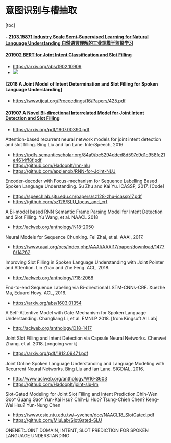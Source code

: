 # 意图识别与槽抽取
[toc]

#### - [2103.15871 Industry Scale Semi-Supervised Learning for Natural Language Understanding 自然语言理解的工业规模半监督学习](../resources/notes/d0001/intent_2103.15871.md)

#### [201902 BERT for Joint Intent Classification and Slot Filling](../resources/notes/d0001/intent_201902_BERT_for_Joint_Intent_Classification_and_Slot_Filling.md)
- https://arxiv.org/abs/1902.10909
- ![](../resources/images/d0001/06303121016202231210.png)

#### [2016 A Joint Model of Intent Determination and Slot Filling for Spoken Language Understanding]
- https://www.ijcai.org/Proceedings/16/Papers/425.pdf

#### [201907 A Novel Bi-directional Interrelated Model for Joint Intent Detection and Slot Filling](../resources/notes/d0001/intent_201907_A_Novel_Bi_directional_Interrelated_Model_for_Joint_Intent_Detection_and_Slot_Filling.md)
- https://arxiv.org/pdf/1907.00390.pdf

Attention-based recurrent neural network models for joint intent detection and slot filling. Bing Liu and Ian Lane. InterSpeech, 2016
- https://pdfs.semanticscholar.org/84a9/bc5294dded8d597c9d1c958fe21e4614ff8f.pdf
- https://github.com/HadoopIt/rnn-nlu
- https://github.com/applenob/RNN-for-Joint-NLU

Encoder-decoder with Focus-mechanism for Sequence Labelling Based Spoken Language Understanding. Su Zhu and Kai Yu. ICASSP, 2017. [Code]
- https://speechlab.sjtu.edu.cn/papers/sz128-zhu-icassp17.pdf
- https://github.com/sz128/SLU_focus_and_crf


A Bi-model based RNN Semantic Frame Parsing Model for Intent Detection and Slot Filling. Yu Wang, et al. NAACL 2018
- http://aclweb.org/anthology/N18-2050

Neural Models for Sequence Chunking. Fei Zhai, et al. AAAI, 2017.
- https://www.aaai.org/ocs/index.php/AAAI/AAAI17/paper/download/14776/14262

Improving Slot Filling in Spoken Language Understanding with Joint Pointer and Attention. Lin Zhao and Zhe Feng. ACL, 2018.
- http://aclweb.org/anthology/P18-2068

End-to-end Sequence Labeling via Bi-directional LSTM-CNNs-CRF. Xuezhe Ma, Eduard Hovy. ACL, 2016.
- https://arxiv.org/abs/1603.01354

A Self-Attentive Model with Gate Mechanism for Spoken Language Understanding. Changliang Li, et al. EMNLP 2018. [from Kingsoft AI Lab]
- http://aclweb.org/anthology/D18-1417

Joint Slot Filling and Intent Detection via Capsule Neural Networks. Chenwei Zhang. et al. 2018. [ongoing work]
- https://arxiv.org/pdf/1812.09471.pdf

Joint Online Spoken Language Understanding and Language Modeling with Recurrent Neural Networks. Bing Liu and Ian Lane. SIGDIAL, 2016. 
- http://www.aclweb.org/anthology/W16-3603
- https://github.com/HadoopIt/joint-slu-lm

Slot-Gated Modeling for Joint Slot Filling and Intent Prediction.Chih-Wen Goo† Guang Gao† Yun-Kai Hsu? Chih-Li Huo? Tsung-Chieh Chen? Keng-Wei Hsu? Yun-Nung Chen
- https://www.csie.ntu.edu.tw/~yvchen/doc/NAACL18_SlotGated.pdf
- https://github.com/MiuLab/SlotGated-SLU

ONENET:JOINT DOMAIN, INTENT, SLOT PREDICTION FOR SPOKEN LANGUAGE UNDERSTANDING


